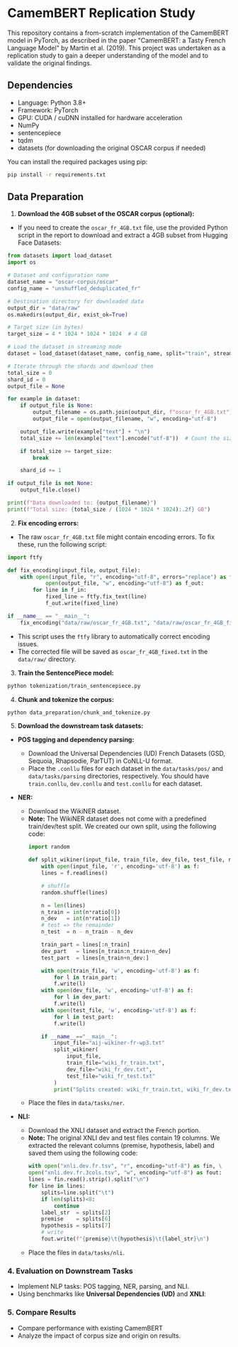 # CamemBERT Replication Study

This repository contains a from-scratch implementation of the CamemBERT model in PyTorch, as described in the paper "CamemBERT: a Tasty French Language Model" by Martin et al. (2019). This project was undertaken as a replication study to gain a deeper understanding of the model and to validate the original findings.

## Dependencies

* Language: Python 3.8+
* Framework: PyTorch
* GPU: CUDA / cuDNN installed for hardware acceleration
* NumPy
* sentencepiece
* tqdm
* datasets (for downloading the original OSCAR corpus if needed)

You can install the required packages using pip:

```bash
pip install -r requirements.txt
```

## Data Preparation

1. **Download the 4GB subset of the OSCAR corpus (optional):**
- If you need to create the `oscar_fr_4GB.txt` file, use the provided Python script in the report to download and extract a 4GB subset from Hugging Face Datasets:
```python
from datasets import load_dataset
import os

# Dataset and configuration name
dataset_name = "oscar-corpus/oscar"
config_name = "unshuffled_deduplicated_fr"

# Destination directory for downloaded data
output_dir = "data/raw"
os.makedirs(output_dir, exist_ok=True)

# Target size (in bytes)
target_size = 4 * 1024 * 1024 * 1024  # 4 GB

# Load the dataset in streaming mode
dataset = load_dataset(dataset_name, config_name, split="train", streaming=True)

# Iterate through the shards and download them
total_size = 0
shard_id = 0
output_file = None

for example in dataset:
    if output_file is None:
        output_filename = os.path.join(output_dir, f"oscar_fr_4GB.txt")
        output_file = open(output_filename, "w", encoding="utf-8")

    output_file.write(example["text"] + "\n")
    total_size += len(example["text"].encode("utf-8"))  # Count the size in bytes

    if total_size >= target_size:
        break

    shard_id += 1

if output_file is not None:
    output_file.close()

print(f"Data downloaded to: {output_filename}")
print(f"Total size: {total_size / (1024 * 1024 * 1024):.2f} GB")
```

2. **Fix encoding errors:**
- The raw `oscar_fr_4GB.txt` file might contain encoding errors. To fix these, run the following script:
```python
import ftfy

def fix_encoding(input_file, output_file):
    with open(input_file, "r", encoding="utf-8", errors="replace") as f_in, \
            open(output_file, "w", encoding="utf-8") as f_out:
        for line in f_in:
            fixed_line = ftfy.fix_text(line)
            f_out.write(fixed_line)

if __name__ == "__main__":
    fix_encoding("data/raw/oscar_fr_4GB.txt", "data/raw/oscar_fr_4GB_fixed.txt")
```

- This script uses the `ftfy` library to automatically correct encoding issues.
- The corrected file will be saved as `oscar_fr_4GB_fixed.txt` in the `data/raw/` directory.

3. **Train the SentencePiece model:**

```bash
python tokenization/train_sentencepiece.py
```

4. **Chunk and tokenize the corpus:**

```bash
python data_preparation/chunk_and_tokenize.py
```

5. **Download the downstream task datasets:**
- **POS tagging and dependency parsing:**
    - Download the Universal Dependencies (UD) French Datasets (GSD, Sequoia, Rhapsodie, ParTUT) in CoNLL-U format.
    - Place the `.conllu` files for each dataset in the `data/tasks/pos/` and `data/tasks/parsing` directories, respectively. You should have `train.conllu`, `dev.conllu` and `test.conllu` for each dataset.
 
- **NER:**
    - Download the WikiNER dataset.
    - **Note:** The WikiNER dataset does not come with a predefined train/dev/test split. We created our own split, using the following code:
      ```python
      import random

      def split_wikiner(input_file, train_file, dev_file, test_file, ratio=(0.8, 0.1, 0.1)):
          with open(input_file, 'r', encoding='utf-8') as f:
          lines = f.readlines()

          # shuffle
          random.shuffle(lines)

          n = len(lines)
          n_train = int(n*ratio[0])
          n_dev   = int(n*ratio[1])
          # test => the remainder
          n_test  = n - n_train - n_dev

          train_part = lines[:n_train]
          dev_part   = lines[n_train:n_train+n_dev]
          test_part  = lines[n_train+n_dev:]

          with open(train_file, 'w', encoding='utf-8') as f:
              for l in train_part:
              f.write(l)
          with open(dev_file, 'w', encoding='utf-8') as f:
              for l in dev_part:
              f.write(l)
          with open(test_file, 'w', encoding='utf-8') as f:
              for l in test_part:
              f.write(l)

          if __name__=="__main__":
              input_file="aij-wikiner-fr-wp3.txt"
              split_wikiner(
                  input_file,
                  train_file="wiki_fr_train.txt",
                  dev_file="wiki_fr_dev.txt",
                  test_file="wiki_fr_test.txt"
              )
              print("Splits created: wiki_fr_train.txt, wiki_fr_dev.txt, wiki_fr_test.txt")
      ```
  - Place the files in `data/tasks/ner`.

- **NLI:**
    - Download the XNLI dataset and extract the French portion.
    - **Note:** The original XNLI dev and test files contain 19 columns. We extracted the relevant columns (premise, hypothesis, label) and saved them using the following code:
      ```python
      with open("xnli.dev.fr.tsv", "r", encoding="utf-8") as fin, \
      open("xnli.dev.fr.3cols.tsv", "w", encoding="utf-8") as fout:
      lines = fin.read().strip().split("\n")
      for line in lines:
          splits=line.split("\t")
          if len(splits)<8:
              continue
          label_str  = splits[2]
          premise    = splits[6]
          hypothesis = splits[7]
          # write
          fout.write(f"{premise}\t{hypothesis}\t{label_str}\n")
      ```
  - Place the files in `data/tasks/nli`.

### 4. **Evaluation on Downstream Tasks**

- Implement NLP tasks: POS tagging, NER, parsing, and NLI.
- Using benchmarks like **Universal Dependencies (UD)** and **XNLI**:

### 5. **Compare Results**

- Compare performance with existing CamemBERT
- Analyze the impact of corpus size and origin on results.
